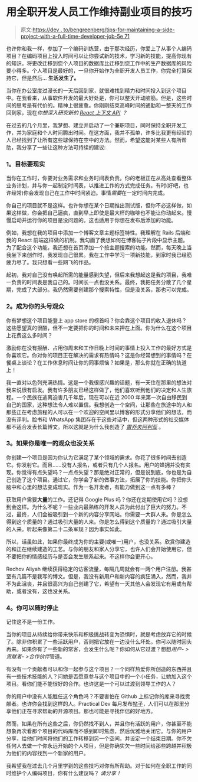 # 用全职开发人员工作维持副业项目的技巧

> 原文:[https://dev . to/bengreenberg/tips-for-maintaining-a-side-project-with-a-full-time-developer-job-5e 71](https://dev.to/bengreenberg/tips-for-maintaining-a-side-project-with-a-full-time-developer-job-5e71)

也许你和我一样，参加了一个编码训练营，由于那次经历，你爱上了从事个人编码项目？在编码项目上投入时间可以让你尝试新的技术，学习新的技能，提高你现有的知识。将更改迁移到您个人项目的数据库比迁移到您工作中的生产数据库的风险要小得多。个人项目是最好的，一旦你开始作为全职开发人员工作，你完全打算保持它，但是然后… **生活发生了。**

当你在办公室度过漫长的一天后回到家，就很难找到精力和时间投入到这个项目中。在我看来，从事软件开发的最大好处是，你可以整天开动脑筋。但是，这些时间的思考是有代价的。精神上很疲惫。你刚刚结束高峰时间的通勤和一整天的工作回到家，现在*你想深入研究新的 [React 上下文 API](https://reactjs.org/docs/context.html) ？*

在过去的几个月里，我梦想、建立并启动了一个兼职项目，同时保持全职开发工作，并为家庭和个人时间腾出时间。在这方面，我并不孤单，许多比我更有经验的人已经找到了让所有这些球保持在空中的方法。然而，希望这能对某些人有所帮助，我分享了一些让这种方法可持续的建议:

### **1。目标要现实**

当你在工作时，你要对业务需求和业务时间表负责。你的老板正在从高处查看整体业务计划，并与你一起制定时间表，以推进工作的方式完成任务。有时(好吧，也许经常)你会发现自己在工作中时间紧迫。事情*需要*在一定时间内完成。

你自己的项目就不是这样。也许你想在某个日期推出测试版，但你不必这样做，如果这样做，你会把自己逼疯，直到早上即使是最大杯的咖啡也不能让你动起来。慢慢启动并运行你的项目是没问题的。这也适用于你想在发布后添加的功能。

例如，我想在我的项目中添加一个博客文章主题标签特性。我理解在 Rails 后端和我的 React 前端这样做的机制。我勾画了我想如何在博客帖子片段中显示主题。为了配合这个功能，我还想在首页添加一个按主题搜索的功能。然而，每天晚上当我坐下来创作时，我发现自己很累。我在工作中学习一项新技能，到家时我已经筋疲力尽了。我只想看一些网飞的作品。

起初，我对自己没有唤起所需的能量感到失望，但后来我想起这是我的项目，我唯一负责的时间表是我自己的。时间长一点也没关系。最终，我把任务分散了几个星期，完成了大部分。我仍然需要创建那个搜索特性，但是没关系，那也可以完成。

### **2。成为你的头号观众**

你有梦想这个项目能登上 app store 的榜首吗？你会靠这个项目的收入退休吗？这些愿望真的很酷，但不一定要把你的时间和未来押在上面。你为什么在这个项目上花费这么多时间？

激励你在没有报酬、占用你周末和工作日晚上时间的事情上投入工作的最好方式是你喜欢它。你对你的项目正在解决的需求有热情吗？这是你经常想到的事情吗？在餐桌上谈论？在工作休息时间让你的同事烦恼？如果是，那么你就在正确的轨道上！

我一直对以色列充满热情。这是一个我很感兴趣的话题，有一天住在那里的想法对我来说很有启发。我有许多朋友已经这样做了，他们喜欢听到他们的决定和人生旅程。一个民族在逃离迫害几千年后，现在可以在近 2000 年来第一次自由移民到自己的国家，这种想法令人难以置信。我想创造一个空间，让那些在旅途中的人和那些正在考虑旅程的人可以在一个欢迎的空间里以博客的形式分享他们的想法，而没有评判。脸书和 WhatsApp 集团存在于这些对话中，但这两种形式的社交媒体都不适合发表长篇博文。所以这就是为什么我创造了 [*雷乔夫阿利亚*](http://www.rechovaliyah.com) 。

### **3。如果你是唯一的观众也没关系**

你创建一个项目是因为你认为它满足了某个领域的需求。你花了很多时间去创造它。你发射它。而且……没有人报名，或者只有几个人报名。用户的蜂拥并没有实现。你觉得有点失望吗？一点点失望？那是绝对正常的，但是说到底，你也是为自己创造了这个项目。通过它，你学会了新的做事方法，拓展了你的技能。你把你头脑中和心里的想法变成现实。作为一名开发者，有能力做到这一点有多棒？

获取用户需要**大量**的工作。还记得 Google Plus 吗？你还在定期使用它吗？没想到会这样。为什么不呢？一些业内最熟练的开发人员为此付出了巨大的努力。不过，最终，人们会被吸引到一个新的内容分享网站。你需要一大群人来。你是怎么得到这个质量的？通过吸引大量的人来。你是怎么得到这个质量的？通过吸引大量的人来。听起来像第二十二条军规？因为事实如此。

所以，话虽如此，如果你最终成为你的主要(或唯一)用户，也没关系。欣赏你建造的和正在继续建造的工艺。与你的朋友和家人分享它，也许人们会开始使用它，但不要把你的情感经历与是否会发生联系起来。不这样你会更开心。

Rechov Aliyah 继续获得稳定的访客流量，每隔几周就会有一两个用户注册。我甚至有几篇不是我写的博文。但是，我没有新用户和新内容的疯狂涌入，然而，我并不为此沮丧，并且很高兴为自己创建了它，希望有一天其他人会发现它有用或有帮助，或者没有，这也没关系。

### **4。你可以随时停止**

记住这不是一份工作。

当你的项目从持续给你带来快乐和积极挑战转变为恐惧时，就是考虑放弃它的时候了。除非你积累了一些活跃用户，否则把它放在一边没什么坏处。你可以随时回头再来。如果你有了一些新的常客，会发生什么呢？你如何从它过渡？想想*用户- >贡献者- >合作伙伴*管道。

有没有一个贡献者可以和你一起参与这个项目？一个同样热爱你所创造的东西并且有一些技术技能的人？问她是否愿意参与这个项目中的一个小任务，让她加入这个项目。看你们能不能很好的合作。也许这是一个可以过渡到领导工作的人？

你的用户中没有人能胜任这个角色吗？不要害怕在 Github 上标记你的库来寻找贡献者。也许你会找到这样的人。Practical Dev 每月发布[帖子](https://dev.to/ben/whos-looking-for-open-source-contributors-may-7-edition-47ka)，人们可以在那里分享他们正在寻求帮助的开源项目。那也可能是寻找伴侣的好地方。

然而，如果在所有这些之后，你仍然找不到人，并且你有活跃的用户，你甚至不能想象再次看那个项目的代码库而不感到即时焦虑，然后优雅地关闭它。与你的用户分享，给他们时间将他们的工作转移到另一个空间，并设定一个结束日期。你不欠任何人去做一个你永远开始的个人项目，但是你确实欠一些时间给那些跨越并积极为他们的内容找到一个新家的用户。

我希望我在过去几个月里学到的这些技巧对你有所帮助。对于如何在全职工作的同时维护个人编码项目，你有什么建议吗？ *请分享！*
